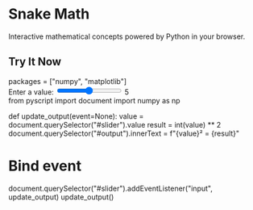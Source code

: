 # Snake Math

Interactive mathematical concepts powered by Python in your browser.

<script type="text/javascript" src="https://pyscript.net/releases/2024.1.1/core.js"></script>

## Try It Now

<py-config>
packages = ["numpy", "matplotlib"]
</py-config>

<div>
  <label>Enter a value: </label>
  <input type="range" id="slider" min="0" max="10" value="5" />
  <span id="output">5</span>
</div>

<py-script>
from pyscript import document
import numpy as np

def update_output(event=None):
    value = document.querySelector("#slider").value
    result = int(value) ** 2
    document.querySelector("#output").innerText = f"{value}² = {result}"

# Bind event
document.querySelector("#slider").addEventListener("input", update_output)
update_output()
</py-script>
